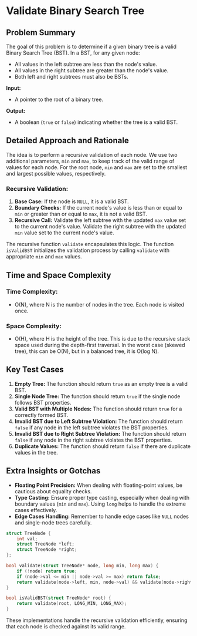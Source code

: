 # Validate Binary Search Tree

## Problem Summary

The goal of this problem is to determine if a given binary tree is a valid Binary Search Tree (BST). In a BST, for any given node:
- All values in the left subtree are less than the node's value.
- All values in the right subtree are greater than the node's value.
- Both left and right subtrees must also be BSTs.

**Input:**
- A pointer to the root of a binary tree.

**Output:**
- A boolean (`true` or `false`) indicating whether the tree is a valid BST.

## Detailed Approach and Rationale

The idea is to perform a recursive validation of each node. We use two additional parameters, `min` and `max`, to keep track of the valid range of values for each node. For the root node, `min` and `max` are set to the smallest and largest possible values, respectively.

### Recursive Validation:
1. **Base Case:** If the node is `NULL`, it is a valid BST.
2. **Boundary Checks:** If the current node's value is less than or equal to `min` or greater than or equal to `max`, it is not a valid BST.
3. **Recursive Call:** Validate the left subtree with the updated `max` value set to the current node's value. Validate the right subtree with the updated `min` value set to the current node's value.

The recursive function `validate` encapsulates this logic. The function `isValidBST` initializes the validation process by calling `validate` with appropriate `min` and `max` values.

## Time and Space Complexity

### Time Complexity:
- O(N), where N is the number of nodes in the tree. Each node is visited once.

### Space Complexity:
- O(H), where H is the height of the tree. This is due to the recursive stack space used during the depth-first traversal. In the worst case (skewed tree), this can be O(N), but in a balanced tree, it is O(log N).

## Key Test Cases

1. **Empty Tree:** The function should return `true` as an empty tree is a valid BST.
2. **Single Node Tree:** The function should return `true` if the single node follows BST properties.
3. **Valid BST with Multiple Nodes:** The function should return `true` for a correctly formed BST.
4. **Invalid BST due to Left Subtree Violation:** The function should return `false` if any node in the left subtree violates the BST properties.
5. **Invalid BST due to Right Subtree Violation:** The function should return `false` if any node in the right subtree violates the BST properties.
6. **Duplicate Values:** The function should return `false` if there are duplicate values in the tree.

## Extra Insights or Gotchas

- **Floating Point Precision:** When dealing with floating-point values, be cautious about equality checks.
- **Type Casting:** Ensure proper type casting, especially when dealing with boundary values (`min` and `max`). Using `long` helps to handle the extreme cases effectively.
- **Edge Cases Handling:** Remember to handle edge cases like `NULL` nodes and single-node trees carefully.

```c
struct TreeNode {
    int val;
    struct TreeNode *left;
    struct TreeNode *right;
};

bool validate(struct TreeNode* node, long min, long max) {
    if (!node) return true;
    if (node->val <= min || node->val >= max) return false;
    return validate(node->left, min, node->val) && validate(node->right, node->val, max);
}

bool isValidBST(struct TreeNode* root) {
    return validate(root, LONG_MIN, LONG_MAX);
}
```

These implementations handle the recursive validation efficiently, ensuring that each node is checked against its valid range.